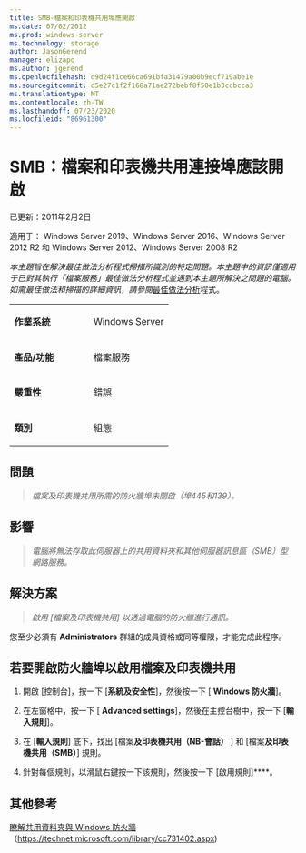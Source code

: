 ```yaml
---
title: SMB-檔案和印表機共用埠應開啟
ms.date: 07/02/2012
ms.prod: windows-server
ms.technology: storage
author: JasonGerend
manager: elizapo
ms.author: jgerend
ms.openlocfilehash: d9d24f1ce66ca691bfa31479a00b9ecf719abe1e
ms.sourcegitcommit: d5e27c1f2f168a71ae272bebf8f50e1b3ccbcca3
ms.translationtype: MT
ms.contentlocale: zh-TW
ms.lasthandoff: 07/23/2020
ms.locfileid: "86961300"
---
```

# <a name="smb-file-and-printer-sharing-ports-should-be-open"></a>SMB：檔案和印表機共用連接埠應該開啟


已更新：2011年2月2日

適用于： Windows Server 2019、Windows Server 2016、Windows Server 2012 R2 和 Windows Server 2012、Windows Server 2008 R2

*本主題旨在解決最佳做法分析程式掃描所識別的特定問題。本主題中的資訊僅適用于已對其執行「檔案服務」最佳做法分析程式並遇到本主題所解決之問題的電腦。如需最佳做法和掃描的詳細資訊，請參閱*[最佳做法分析](https://go.microsoft.com/fwlink/?linkid=122786%0d%0a)程式。


<table>
<colgroup>
<col style="width: 50%" />
<col style="width: 50%" />
</colgroup>
<tbody>
<tr class="odd">
<td><p><strong>作業系統</strong></p></td>
<td><p>Windows Server</p></td>
</tr>
<tr class="even">
<td><p><strong>產品/功能</strong></p></td>
<td><p>檔案服務</p></td>
</tr>
<tr class="odd">
<td><p><strong>嚴重性</strong></p></td>
<td><p>錯誤</p></td>
</tr>
<tr class="even">
<td><p><strong>類別</strong></p></td>
<td><p>組態</p></td>
</tr>
</tbody>
</table>

## <a name="issue"></a>問題

> *檔案及印表機共用所需的防火牆埠未開啟（埠445和139）。*

## <a name="impact"></a>影響

> *電腦將無法存取此伺服器上的共用資料夾和其他伺服器訊息區（SMB）型網路服務。*

## <a name="resolution"></a>解決方案

> *啟用 [檔案及印表機共用] 以透過電腦的防火牆進行通訊。*

您至少必須有 **Administrators** 群組的成員資格或同等權限，才能完成此程序。

## <a name="to-open-the-firewall-ports-to-enable-file-and-printer-sharing"></a>若要開啟防火牆埠以啟用檔案及印表機共用

1.  開啟 [控制台]，按一下 [**系統及安全性**]，然後按一下 [ **Windows 防火牆**]。

2.  在左窗格中，按一下 [ **Advanced settings**]，然後在主控台樹中，按一下 [**輸入規則**]。

3.  在 [**輸入規則**] 底下，找出 [檔案**及印表機共用（NB-會話）** ] 和 [檔案**及印表機共用（SMB）**] 規則。

4.  針對每個規則，以滑鼠右鍵按一下該規則，然後按一下 [啟用規則]****。

## <a name="additional-references"></a>其他參考

[瞭解共用資料夾與 Windows 防火牆](/previous-versions/windows/it-pro/windows-server-2008-R2-and-2008/cc731402(v=ws.11))（https://technet.microsoft.com/library/cc731402.aspx)
